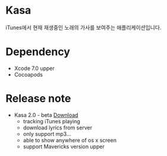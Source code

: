 Kasa
====

iTunes에서 현재 재생중인 노래의 가사를 보여주는 애플리케이션입니다.

Dependency
====

* Xcode 7.0 upper
* Cocoapods

Release note
====

* Kasa 2.0 - beta [Download](https://github.com/Luavis/Kasa/releases/download/2.0-beta/Kasa.swift.app.zip)
  - tracking iTunes playing
  - download lyrics from server
  - only support mp3...
  - able to show anywhere of os x screen
  - support Mavericks version upper
